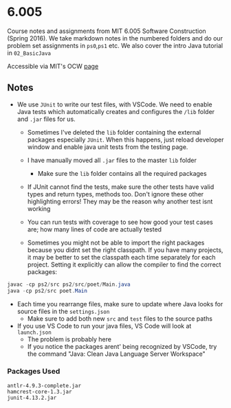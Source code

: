 # 6.005
Course notes and assignments from MIT 6.005 Software Construction (Spring 2016). We take markdown notes in the numbered folders and do our problem set assignments in `ps0`,`ps1` etc. We also cover the intro Java tutorial in `02_BasicJava`

Accessible via MIT's OCW [page](https://ocw.mit.edu/ans7870/6/6.005/s16/)

## Notes

- We use `JUnit` to write our test files, with VSCode. We need to enable Java tests which automatically creates and configures the `/lib` folder and `.jar` files for us.
  - Sometimes I've deleted the `lib` folder containing the external packages especially `JUnit`. When this happens, just reload developer window and enable java unit tests from the testing page.
  - I have manually moved all `.jar` files to the master `lib` folder
    - Make sure the `lib` folder contains all the required packages
  - If JUnit cannot find the tests, make sure the other tests have valid types and return types, methods too. Don't ignore these other highlighting errors! They may be the reason why another test isnt working
  - You can run tests with coverage to see how good your test cases are; how many lines of code are actually tested

  - Sometimes you might not be able to import the right packages because you didnt set the right classpath. If you have many projects, it may be better to set the classpath each time separately for each project. Setting it explicitly can allow the compiler to find the correct packages:

```java
javac -cp ps2/src ps2/src/poet/Main.java
java -cp ps2/src poet.Main
```

- Each time you rearrange files, make sure to update where Java looks for source files in the `settings.json`
  - Make sure to add both new `src` and `test` files to the source paths
- If you use VS Code to run your java files, VS Code will look at `launch.json`
  - The problem is probably here
  - If you notice the packages arent' being recognized by VSCode, try the command "Java: Clean Java Language Server Workspace"

### Packages Used
```
antlr-4.9.3-complete.jar
hamcrest-core-1.3.jar
junit-4.13.2.jar
```
